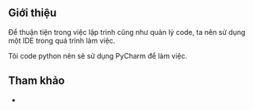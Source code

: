 ## Giới thiệu

Để thuận tiện trong việc lập trình cũng như quản lý code, ta nên sử dụng một IDE trong quá trình làm việc. 

Tôi code python nên sẽ sử dụng PyCharm để làm việc. 

## Tham khảo

- []()